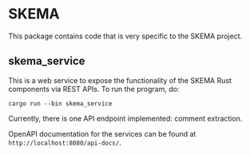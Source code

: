 # SKEMA

This package contains code that is very specific to the SKEMA project.

## skema_service

This is a web service to expose the functionality of the SKEMA Rust components
via REST APIs. To run the program, do:

```
cargo run --bin skema_service
```

Currently, there is one API endpoint implemented: comment extraction.

OpenAPI documentation for the services can be found at
`http://localhost:8080/api-docs/`.
